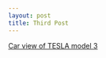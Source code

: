 ```yaml
--- 
layout: post
title: Third Post
---
```


<!DOCTYPE html>
<html lang="en">
<head>


<a href="https://github.com/user-attachments/files/16349175/Car.review.of.Tesla.model.3.docx" target="_blank">Car view of TESLA model 3</a>




